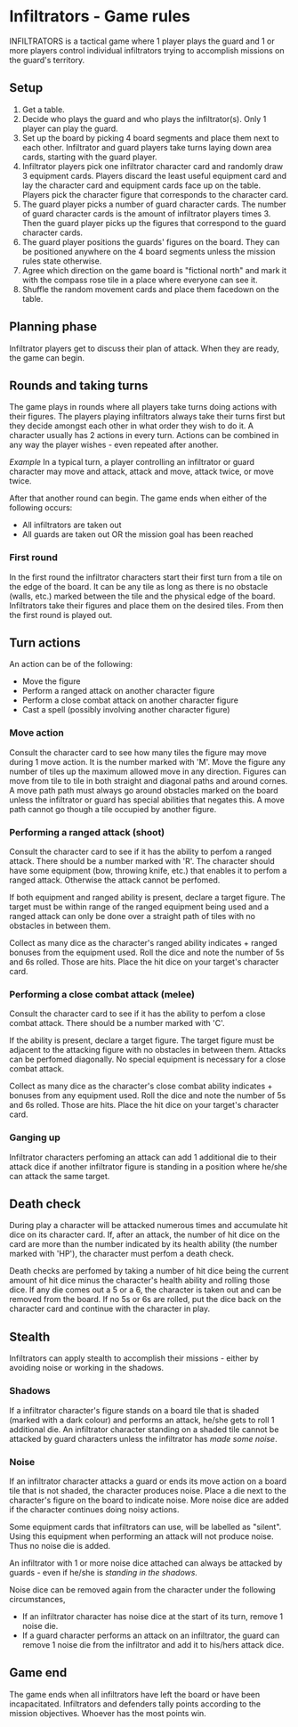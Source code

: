 # Infiltrators - Game rules

INFILTRATORS is a tactical game where 1 player plays the guard and 1 or more players control individual infiltrators trying to accomplish missions on the guard's territory. 


## Setup

1. Get a table.
2. Decide who plays the guard and who plays the infiltrator(s). Only 1 player can play the guard.
3. Set up the board by picking 4 board segments and place them next to each other. Infiltrator and guard players take turns laying down area cards, starting with the guard player.
4. Infiltrator players pick one infiltrator character card and randomly draw 3 equipment cards. Players discard the least useful equipment card and lay the character card and equipment cards face up on the table. Players pick the character figure that corresponds to the character card.
5. The guard player picks a number of guard character cards. The number of guard character cards is the amount of infiltrator players times 3. Then the guard player picks up the figures that correspond to the guard character cards.
6. The guard player positions the guards' figures on the board. They can be positioned anywhere on the 4 board segments unless the mission rules state otherwise.
7. Agree which direction on the game board is "fictional north" and mark it with the compass rose tile in a place where everyone can see it.
8. Shuffle the random movement cards and place them facedown on the table.


## Planning phase

Infiltrator players get to discuss their plan of attack. When they are ready, the game can begin.


## Rounds and taking turns

The game plays in rounds where all players take turns doing actions with their figures. The players playing infiltrators always take their turns first but they decide amongst each other in what order they wish to do it. A character usually has 2 actions in every turn. Actions can be combined in any way the player wishes - even repeated after another.

*Example* In a typical turn, a player controlling an infiltrator or guard character may move and attack, attack and move, attack twice, or move twice. 

After that another round can begin. The game ends when either of the following occurs:

* All infiltrators are taken out
* All guards are taken out OR the mission goal has been reached


### First round

In the first round the infiltrator characters start their first turn from a tile on the edge of the board. It can be any tile as long as there is no obstacle (walls, etc.) marked between the tile and the physical edge of the board. Infiltrators take their figures and place them on the desired tiles. From then the first round is played out.


## Turn actions

An action can be of the following:

* Move the figure
* Perform a ranged attack on another character figure
* Perform a close combat attack on another character figure
* Cast a spell (possibly involving another character figure)


### Move action

Consult the character card to see how many tiles the figure may move during 1 move action. It is the number marked with 'M'.
Move the figure any number of tiles up the maximum allowed move in any direction. Figures can move from tile to tile in both straight and diagonal paths and around cornes. A move path path must always go around obstacles marked on the board unless the infiltrator or guard has special abilities that negates this. A move path cannot go though a tile occupied by another figure.


### Performing a ranged attack (shoot)

Consult the character card to see if it has the ability to perfom a ranged attack. There should be a number marked with 'R'. The character should have some equipment (bow, throwing knife, etc.) that enables it to perfom a ranged attack. Otherwise the attack cannot be perfomed. 

If both equipment and ranged ability is present, declare a target figure. The target must be within range of the ranged equipment being used and a ranged attack can only be done over a straight path of tiles with no obstacles in between them. 

Collect as many dice as the character's ranged ability indicates + ranged bonuses from the equipment used. Roll the dice and note the number of 5s and 6s rolled. Those are hits. Place the hit dice on your target's character card. 


### Performing a close combat attack (melee)

Consult the character card to see if it has the ability to perfom a close combat attack. There should be a number marked with 'C'.

If the ability is present, declare a target figure. The target figure must be adjacent to the attacking figure with no obstacles in between them. Attacks can be perfomed diagonally. No special equipment is necessary for a close combat attack.

Collect as many dice as the character's close combat ability indicates + bonuses from any equipment used. Roll the dice and note the number of 5s and 6s rolled. Those are hits. Place the hit dice on your target's character card. 


### Ganging up

Infiltrator characters perfoming an attack can add 1 additional die to their attack dice if another infiltrator figure is standing in a position where he/she can attack the same target.


## Death check

During play a character will be attacked numerous times and accumulate hit dice on its character card. If, after an attack, the number of hit dice on the card are more than the number indicated by its health ability (the number marked with 'HP'), the character must perfom a death check.

Death checks are perfomed by taking a number of hit dice being the current amount of hit dice minus the character's health ability and rolling those dice. If any die comes out a 5 or a 6, the character is taken out and can be removed from the board. If no 5s or 6s are rolled, put the dice back on the character card and continue with the character in play.


## Stealth

Infiltrators can apply stealth to accomplish their missions - either by avoiding noise or working in the shadows.


### Shadows

If a infiltrator character's figure stands on a board tile that is shaded (marked with a dark colour) and performs an attack, he/she gets to roll 1 additional die. An infiltrator character standing on a shaded tile cannot be attacked by guard characters unless the infiltrator has *made some noise*.


### Noise

If an infiltrator character attacks a guard or ends its move action on a board tile that is not shaded, the character produces noise. Place a die next to the character's figure on the board to indicate noise. More noise dice are added if the character continues doing noisy actions.

Some equipment cards that infiltrators can use, will be labelled as "silent". Using this equipment when performing an attack will not produce noise. Thus no noise die is added.

An infiltrator with 1 or more noise dice attached can always be attacked by guards - even if he/she is *standing in the shadows.*

Noise dice can be removed again from the character under the following circumstances,

* If an infiltrator character has noise dice at the start of its turn, remove 1 noise die.
* If a guard character performs an attack on an infiltrator, the guard can remove 1 noise die from the infiltrator and add it to his/hers attack dice.


## Game end

The game ends when all infiltrators have left the board or have been incapacitated. Infiltrators and defenders tally points according to the mission objectives. Whoever has the most points win.
